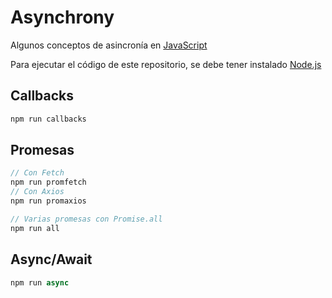 # Asynchrony

Algunos conceptos de asincronía en [JavaScript ](https://upbeat-board-f59.notion.site/Asynchrony-e98f00b4954047cab95fd2bbca9892b5)

Para ejecutar el código de este repositorio, se debe tener instalado [Node.js](https://nodejs.org/es/)

## Callbacks

```javascript
npm run callbacks
```

## Promesas

```javascript
// Con Fetch
npm run promfetch
// Con Axios
npm run promaxios

// Varias promesas con Promise.all
npm run all
```

## Async/Await

```javascript
npm run async
```
